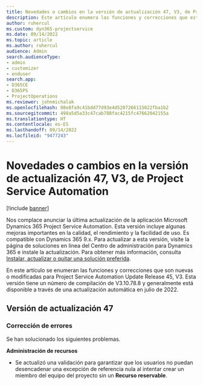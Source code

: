 ```yaml
---
title: Novedades o cambios en la versión de actualización 47, V3, de Project Service Automation
description: Este artículo enumera las funciones y correcciones que están disponibles en la actualización de la versión 47, V3 de Microsoft Dynamics 365 Project Service Automation.
author: ruhercul
ms.custom: dyn365-projectservice
ms.date: 09/14/2022
ms.topic: article
ms.author: ruhercul
audience: Admin
search.audienceType:
- admin
- customizer
- enduser
search.app:
- D365CE
- D365PS
- ProjectOperations
ms.reviewer: johnmichalak
ms.openlocfilehash: 08e8fa9c41bdd77d93e4d5207266115022fba1b2
ms.sourcegitcommit: 498a5d5a33c47cab788fac4215fc47662042155a
ms.translationtype: HT
ms.contentlocale: es-ES
ms.lasthandoff: 09/14/2022
ms.locfileid: "9477243"
---
```

# <a name="whats-new-or-changed-in-project-service-automation-update-release-47-v3"></a>Novedades o cambios en la versión de actualización 47, V3, de Project Service Automation

[!include [banner](../includes/psa-now-project-operations.md)]

Nos complace anunciar la última actualización de la aplicación Microsoft Dynamics 365 Project Service Automation. Esta versión incluye algunas mejoras importantes en la calidad, el rendimiento y la facilidad de uso. Es compatible con Dynamics 365 9.x. Para actualizar a esta versión, visite la página de soluciones en línea del Centro de administración para Dynamics 365 e instale la actualización. Para obtener más información, consulta [Instalar, actualizar o quitar una solución preferida](/power-platform/admin/install-remove-preferred-solution).

En este artículo se enumeran las funciones y correcciones que son nuevas o modificadas para Project Service Automation Update Release 45, V3. Esta versión tiene un número de compilación de V3.10.78.8 y generalmente está disponible a través de una actualización automática en julio de 2022.

## <a name="update-release-47"></a>Versión de actualización 47

### <a name="bug-fixes"></a>Corrección de errores

Se han solucionado los siguientes problemas.

**Administración de recursos**
- Se actualizó una validación para garantizar que los usuarios no puedan desencadenar una excepción de referencia nula al intentar crear un miembro del equipo del proyecto sin un **Recurso reservable**.
